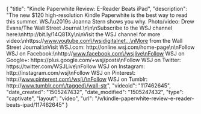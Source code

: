 {
    "title": "Kindle Paperwhite Review: E-Reader Beats iPad",
    "description": "The new $120 high-resolution Kindle Paperwhite is the best way to read this summer. WSJ\u2019s Joanna Stern shows you why. Photo\/video: Drew Evans\/The Wall Street Journal.\n\n\nSubscribe to the WSJ channel here:\nhttp:\/\/bit.ly\/14Q81Xy\n\nVisit the WSJ channel for more video:\nhttps:\/\/www.youtube.com\/wsjdigitalnet...\nMore from the Wall Street Journal:\nVisit WSJ.com: http:\/\/online.wsj.com\/home-page\n\nFollow WSJ on Facebook:\nhttp:\/\/www.facebook.com\/wsjlive\nFollow WSJ on Google+: https:\/\/plus.google.com\/+wsj\/posts\nFollow WSJ on Twitter: https:\/\/twitter.com\/WSJLive\nFollow WSJ on Instagram: http:\/\/instagram.com\/wsj\nFollow WSJ on Pinterest: http:\/\/www.pinterest.com\/wsj\/\nFollow WSJ on Tumblr: http:\/\/www.tumblr.com\/tagged\/wall-str",
    "videoid": "117462645",
    "date_created": "1505247432",
    "date_modified": "1505247432",
    "type": "captivate",
    "layout": "video",
    "url": "\/v\/kindle-paperwhite-review-e-reader-beats-ipad\/117462645"
}
